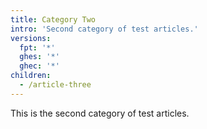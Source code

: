 ```yaml
---
title: Category Two
intro: 'Second category of test articles.'
versions:
  fpt: '*'
  ghes: '*'
  ghec: '*'
children:
  - /article-three
---
```


This is the second category of test articles.

